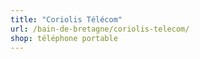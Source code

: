 ```yaml
---
title: "Coriolis Télécom"
url: /bain-de-bretagne/coriolis-telecom/
shop: téléphone portable
---
```


